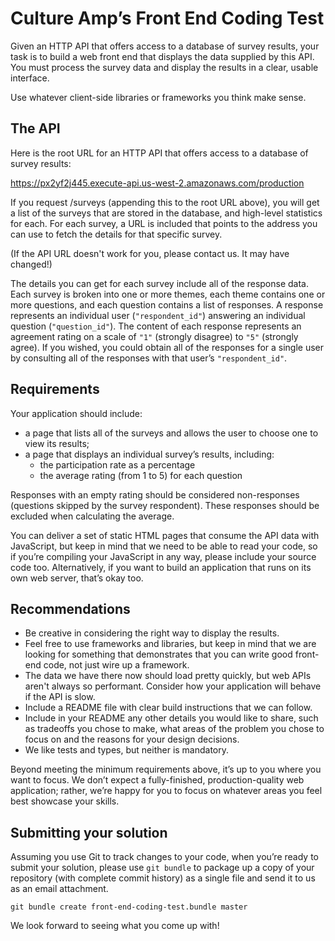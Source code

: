 # Culture Amp’s Front End Coding Test

Given an HTTP API that offers access to a database of survey results, your task
is to build a web front end that displays the data supplied by this API. You
must process the survey data and display the results in a clear, usable
interface.

Use whatever client-side libraries or frameworks you think make sense.

## The API

Here is the root URL for an HTTP API that offers access to a database of survey
results:

https://px2yf2j445.execute-api.us-west-2.amazonaws.com/production

If you request /surveys (appending this to the root URL above), you will get
a list of the surveys that are stored in the database, and high-level statistics
for each. For each survey, a URL is included that points to the address you can
use to fetch the details for that specific survey.

(If the API URL doesn't work for you, please contact us. It may have changed!)

The details you can get for each survey include all of the response data. Each
survey is broken into one or more themes, each theme contains one or more
questions, and each question contains a list of responses. A response represents
an individual user (`"respondent_id"`) answering an individual question
(`"question_id"`). The content of each response represents an agreement rating
on a scale of `"1"` (strongly disagree) to `"5"` (strongly agree). If you
wished, you could obtain all of the responses for a single user by consulting
all of the responses with that user’s `"respondent_id"`.

## Requirements

Your application should include:

- a page that lists all of the surveys and allows the user to choose one to view
  its results;
- a page that displays an individual survey’s results, including:
  - the participation rate as a percentage
  - the average rating (from 1 to 5) for each question

Responses with an empty rating should be considered non-responses (questions
skipped by the survey respondent). These responses should be excluded when
calculating the average.

You can deliver a set of static HTML pages that consume the API data with
JavaScript, but keep in mind that we need to be able to read your code, so if
you’re compiling your JavaScript in any way, please include your source code
too. Alternatively, if you want to build an application that runs on its own web
server, that’s okay too.

## Recommendations

- Be creative in considering the right way to display the results.
- Feel free to use frameworks and libraries, but keep in mind that we are
  looking for something that demonstrates that you can write good front-end
  code, not just wire up a framework.
- The data we have there now should load pretty quickly, but web APIs aren't
  always so performant. Consider how your application will behave if the API is
  slow.
- Include a README file with clear build instructions that we can follow.
- Include in your README any other details you would like to share, such as
  tradeoffs you chose to make, what areas of the problem you chose to focus on
  and the reasons for your design decisions.
- We like tests and types, but neither is mandatory.

Beyond meeting the minimum requirements above, it’s up to you where you want to
focus. We don’t expect a fully-finished, production-quality web application;
rather, we’re happy for you to focus on whatever areas you feel best showcase
your skills.

## Submitting your solution

Assuming you use Git to track changes to your code, when you’re ready to submit
your solution, please use `git bundle` to package up a copy of your repository
(with complete commit history) as a single file and send it to us as an email
attachment.

```
git bundle create front-end-coding-test.bundle master
```

We look forward to seeing what you come up with!
